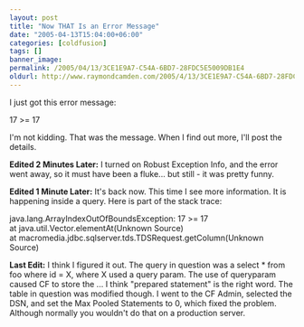 ```yaml
---
layout: post
title: "Now THAT Is an Error Message"
date: "2005-04-13T15:04:00+06:00"
categories: [coldfusion]
tags: []
banner_image: 
permalink: /2005/04/13/3CE1E9A7-C54A-6BD7-28FDC5E5009DB1E4
oldurl: http://www.raymondcamden.com/2005/4/13/3CE1E9A7-C54A-6BD7-28FDC5E5009DB1E4
---
```


I just got this error message:

17 &gt;= 17

I'm not kidding. That was the message. When I find out more, I'll post the details.

<b>Edited 2 Minutes Later:</b> I turned on Robust Exception Info, and the error went away, so it must have been a fluke... but still - it was pretty funny.

<b>Edited 1 Minute Later:</b> It's back now. This time I see more information. It is happening inside a query. Here is part of the stack trace:

java.lang.ArrayIndexOutOfBoundsException: 17 &gt;= 17<br>
at java.util.Vector.elementAt(Unknown Source)<br>
at macromedia.jdbc.sqlserver.tds.TDSRequest.getColumn(Unknown Source)<br>

<b>Last Edit:</b> I think I figured it out. The query in question was a select * from foo where id  = X, where X used a query param. The use of queryparam caused CF to store the ... I think "prepared statement" is the right word. The table in question was modified though. I went to the CF Admin, selected the DSN, and set the Max Pooled Statements to 0, which fixed the problem. Although normally you wouldn't do that on a production server.